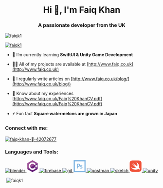 

<h1 align="center">Hi 👋, I'm Faiq Khan</h1>
<h3 align="center">A passionate developer from the UK</h3>

<p align="left"> <img src="https://komarev.com/ghpvc/?username=faiqk1&label=Profile%20views&color=0e75b6&style=flat" alt="faiqk1" /> </p>

<p align="left"> <a href="https://github.com/ryo-ma/github-profile-trophy"><img src="https://github-profile-trophy.vercel.app/?username=faiqk1" alt="faiqk1" /></a> </p>

- 🌱 I’m currently learning **SwiftUI & Unity Game Development**

- 👨‍💻 All of my projects are available at [http://www.faiq.co.uk](http://www.faiq.co.uk)

- 📝 I regularly write articles on [http://www.faiq.co.uk/blog/](http://www.faiq.co.uk/blog/)

- 📄 Know about my experiences [http://www.faiq.co.uk/Faiq%20KhanCV.pdf](http://www.faiq.co.uk/Faiq%20KhanCV.pdf)

- ⚡ Fun fact **Square watermelons are grown in Japan**

<h3 align="left">Connect with me:</h3>
<p align="left">
<a href="https://linkedin.com/in/faiq-khan--42072677" target="blank"><img align="center" src="https://raw.githubusercontent.com/rahuldkjain/github-profile-readme-generator/master/src/images/icons/Social/linked-in-alt.svg" alt="faiq-khan--42072677" height="30" width="40" /></a>
</p>

<h3 align="left">Languages and Tools:</h3>
<p align="left"> <a href="https://www.blender.org/" target="_blank" rel="noreferrer"> <img src="https://download.blender.org/branding/community/blender_community_badge_white.svg" alt="blender" width="40" height="40"/> </a> <a href="https://www.w3schools.com/cs/" target="_blank" rel="noreferrer"> <img src="https://raw.githubusercontent.com/devicons/devicon/master/icons/csharp/csharp-original.svg" alt="csharp" width="40" height="40"/> </a> <a href="https://firebase.google.com/" target="_blank" rel="noreferrer"> <img src="https://www.vectorlogo.zone/logos/firebase/firebase-icon.svg" alt="firebase" width="40" height="40"/> </a> <a href="https://git-scm.com/" target="_blank" rel="noreferrer"> <img src="https://www.vectorlogo.zone/logos/git-scm/git-scm-icon.svg" alt="git" width="40" height="40"/> </a> <a href="https://www.photoshop.com/en" target="_blank" rel="noreferrer"> <img src="https://raw.githubusercontent.com/devicons/devicon/master/icons/photoshop/photoshop-line.svg" alt="photoshop" width="40" height="40"/> </a> <a href="https://postman.com" target="_blank" rel="noreferrer"> <img src="https://www.vectorlogo.zone/logos/getpostman/getpostman-icon.svg" alt="postman" width="40" height="40"/> </a> <a href="https://www.sketch.com/" target="_blank" rel="noreferrer"> <img src="https://www.vectorlogo.zone/logos/sketchapp/sketchapp-icon.svg" alt="sketch" width="40" height="40"/> </a> <a href="https://developer.apple.com/swift/" target="_blank" rel="noreferrer"> <img src="https://raw.githubusercontent.com/devicons/devicon/master/icons/swift/swift-original.svg" alt="swift" width="40" height="40"/> </a> <a href="https://unity.com/" target="_blank" rel="noreferrer"> <img src="https://www.vectorlogo.zone/logos/unity3d/unity3d-icon.svg" alt="unity" width="40" height="40"/> </a> </p>

<p>&nbsp;<img align="center" src="https://github-readme-stats.vercel.app/api?username=faiqk1&show_icons=true&locale=en" alt="faiqk1" /></p>


<!---
- 👋 Hi, I’m @FaiqK1
- 👀 I’m interested in ...
- 🌱 I’m currently learning ...
- 💞️ I’m looking to collaborate on ...
- 📫 How to reach me ...

FaiqK1/FaiqK1 is a ✨ special ✨ repository because its `README.md` (this file) appears on your GitHub profile.
You can click the Preview link to take a look at your changes.
--->
